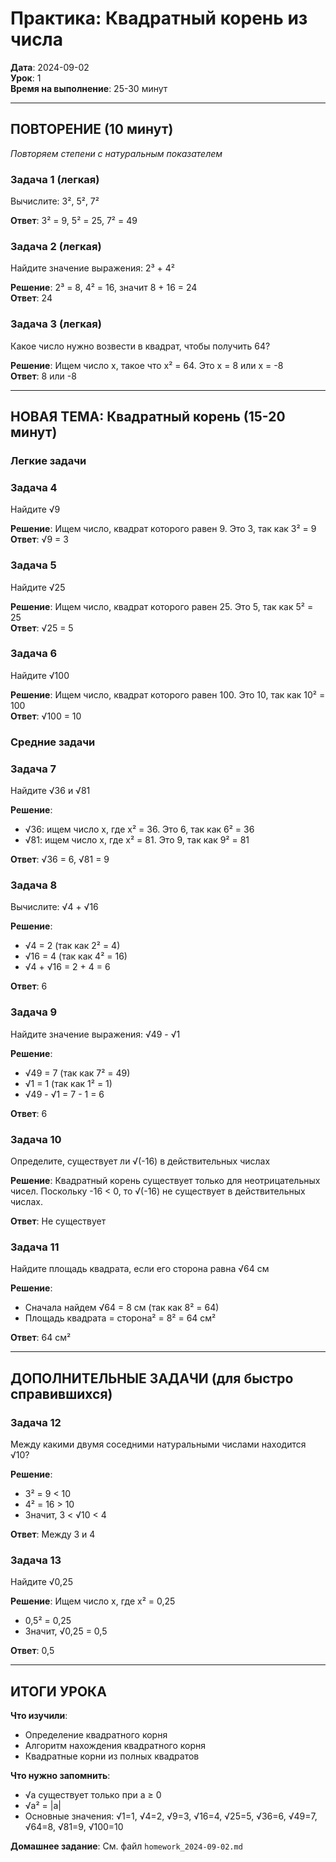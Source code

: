 # Практика: Квадратный корень из числа

**Дата**: 2024-09-02  
**Урок**: 1  
**Время на выполнение**: 25-30 минут  

---

## ПОВТОРЕНИЕ (10 минут)
*Повторяем степени с натуральным показателем*

### Задача 1 (легкая)
Вычислите: 3², 5², 7²

**Ответ**: 3² = 9, 5² = 25, 7² = 49

### Задача 2 (легкая)
Найдите значение выражения: 2³ + 4²

**Решение**: 2³ = 8, 4² = 16, значит 8 + 16 = 24  
**Ответ**: 24

### Задача 3 (легкая)
Какое число нужно возвести в квадрат, чтобы получить 64?

**Решение**: Ищем число x, такое что x² = 64. Это x = 8 или x = -8  
**Ответ**: 8 или -8

---

## НОВАЯ ТЕМА: Квадратный корень (15-20 минут)

### Легкие задачи

### Задача 4
Найдите √9

**Решение**: Ищем число, квадрат которого равен 9. Это 3, так как 3² = 9  
**Ответ**: √9 = 3

### Задача 5
Найдите √25

**Решение**: Ищем число, квадрат которого равен 25. Это 5, так как 5² = 25  
**Ответ**: √25 = 5

### Задача 6
Найдите √100

**Решение**: Ищем число, квадрат которого равен 100. Это 10, так как 10² = 100  
**Ответ**: √100 = 10

### Средние задачи

### Задача 7
Найдите √36 и √81

**Решение**: 
- √36: ищем число x, где x² = 36. Это 6, так как 6² = 36
- √81: ищем число x, где x² = 81. Это 9, так как 9² = 81

**Ответ**: √36 = 6, √81 = 9

### Задача 8
Вычислите: √4 + √16

**Решение**: 
- √4 = 2 (так как 2² = 4)
- √16 = 4 (так как 4² = 16)
- √4 + √16 = 2 + 4 = 6

**Ответ**: 6

### Задача 9
Найдите значение выражения: √49 - √1

**Решение**: 
- √49 = 7 (так как 7² = 49)
- √1 = 1 (так как 1² = 1)
- √49 - √1 = 7 - 1 = 6

**Ответ**: 6

### Задача 10
Определите, существует ли √(-16) в действительных числах

**Решение**: Квадратный корень существует только для неотрицательных чисел. Поскольку -16 < 0, то √(-16) не существует в действительных числах.

**Ответ**: Не существует

### Задача 11
Найдите площадь квадрата, если его сторона равна √64 см

**Решение**: 
- Сначала найдем √64 = 8 см (так как 8² = 64)
- Площадь квадрата = сторона² = 8² = 64 см²

**Ответ**: 64 см²

---

## ДОПОЛНИТЕЛЬНЫЕ ЗАДАЧИ (для быстро справившихся)

### Задача 12
Между какими двумя соседними натуральными числами находится √10?

**Решение**: 
- 3² = 9 < 10
- 4² = 16 > 10
- Значит, 3 < √10 < 4

**Ответ**: Между 3 и 4

### Задача 13
Найдите √0,25

**Решение**: Ищем число x, где x² = 0,25
- 0,5² = 0,25
- Значит, √0,25 = 0,5

**Ответ**: 0,5

---

## ИТОГИ УРОКА

**Что изучили**:
- Определение квадратного корня
- Алгоритм нахождения квадратного корня
- Квадратные корни из полных квадратов

**Что нужно запомнить**:
- √a существует только при a ≥ 0
- √a² = |a|
- Основные значения: √1=1, √4=2, √9=3, √16=4, √25=5, √36=6, √49=7, √64=8, √81=9, √100=10

**Домашнее задание**: См. файл `homework_2024-09-02.md`
